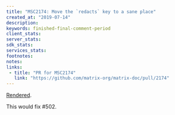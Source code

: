 ```yaml
---
title: "MSC2174: Move the `redacts` key to a sane place"
created_at: "2019-07-14"
description:
keywords: finished-final-comment-period
client_stats:
server_stats:
sdk_stats:
services_stats:
footnotes:
notes:
links:
 - title: "PR for MSC2174"
   link: "https://github.com/matrix-org/matrix-doc/pull/2174"
---
```

[Rendered](https://github.com/matrix-org/matrix-doc/blob/master/proposals/2174-move-redacts-key.md).

This would fix #502.
